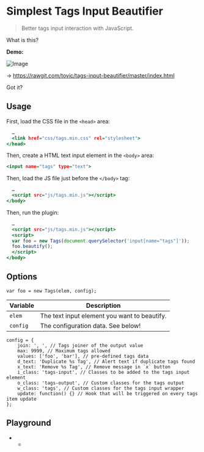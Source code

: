 Simplest Tags Input Beautifier
==============================

> Better tags input interaction with JavaScript.

What is this?

**Demo:**

![Image]()

&rarr; https://rawgit.com/tovic/tags-input-beautifier/master/index.html

Got it?

Usage
-----

First, load the CSS file in the `<head>` area:

~~~ .html
  …
  <link href="css/tags.min.css" rel="stylesheet">
</head>
~~~

Then, create a HTML text input element in the `<body>` area:

~~~ .html
<input name="tags" type="text">
~~~

Then, load the JS file just before the `</body>` tag:

~~~ .html
  …
  <script src="js/tags.min.js"></script>
</body>
~~~


Then, run the plugin:

~~~ .html
  …
  <script src="js/tags.min.js"></script>
  <script>
  var foo = new Tags(document.querySelector('input[name="tags"]'));
  foo.beautify();
  </script>
</body>
~~~

Options
-------

~~~ .javascript
var foo = new Tags(elem, config);
~~~

Variable | Description
-------- | -----------
`elem` | The text input element you want to beautify.
`config` | The configuration data. See below!

~~~ .javascript
config = {
    join: ', ', // Tags joiner of the output value
    max: 9999, // Maximum tags allowed
    values: ['foo', 'bar'], // pre-defined tags data
    d_text: 'Duplicate %s Tag', // Alert text if duplicate tags found
    x_text: 'Remove %s Tag', // Remove message in `x` button
    i_class: 'tags-input', // Classes to be added to the tags input element
    o_class: 'tags-output', // Custom classes for the tags output 
    w_class: 'tags', // Custom classes for the tags input wrapper
    update: function() {} // Hook that will be triggered on every tags item update
};
~~~

Playground
----------

 * -